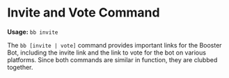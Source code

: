 # Invite and Vote Command

**Usage:** `bb invite`

The `bb [invite | vote]` command provides important links for the Booster Bot, including the invite link and the link to vote for the bot on various platforms. Since both commands are similar in function, they are clubbed together.
